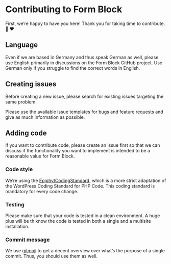 # Contributing to Form Block

First, we’re happy to have you here! Thank you for taking time to contribute. :tada: :heart:

## Language

Even if we are based in Germany and thus speak German as well, please use English primarily in discussions on the Form Block GitHub project. Use German only if you struggle to find the correct words in English.

## Creating issues

Before creating a new issue, please search for existing issues targeting the same problem.

Please use the available issue templates for bugs and feature requests and give as much information as possible.

## Adding code

If you want to contribute code, please create an issue first so that we can discuss if the functionality you want to implement is intended to be a reasonable value for Form Block.

### Code style

We’re using the [EpiphytCodingStandard](https://github.com/epiphyt/EpiphytCodingStandard), which is a more strict adaptation of the WordPress Coding Standard for PHP Code. This coding standard is mandatory for every code change.

### Testing

Please make sure that your code is tested in a clean environment. A huge plus will be th know the code is tested in both a single and a multisite installation.

### Commit message

We use [gitmoji](https://gitmoji.dev) to get a decent overview over what’s the purpose of a single commit. Thus, you should use them as well.
